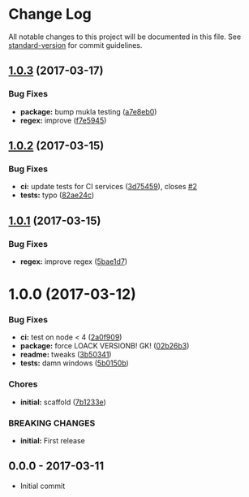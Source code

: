 # Change Log

All notable changes to this project will be documented in this file. See [standard-version](https://github.com/conventional-changelog/standard-version) for commit guidelines.

<a name="1.0.3"></a>
## [1.0.3](https://github.com/tunnckocore/clean-stacktrace-relative-paths/compare/v1.0.2...v1.0.3) (2017-03-17)


### Bug Fixes

* **package:** bump mukla testing ([a7e8eb0](https://github.com/tunnckocore/clean-stacktrace-relative-paths/commit/a7e8eb0))
* **regex:** improve ([f7e5945](https://github.com/tunnckocore/clean-stacktrace-relative-paths/commit/f7e5945))



<a name="1.0.2"></a>
## [1.0.2](https://github.com/tunnckocore/clean-stacktrace-relative-paths/compare/v1.0.1...v1.0.2) (2017-03-15)


### Bug Fixes

* **ci:** update tests for CI services ([3d75459](https://github.com/tunnckocore/clean-stacktrace-relative-paths/commit/3d75459)), closes [#2](https://github.com/tunnckocore/clean-stacktrace-relative-paths/issues/2)
* **tests:** typo ([82ae24c](https://github.com/tunnckocore/clean-stacktrace-relative-paths/commit/82ae24c))



<a name="1.0.1"></a>
## [1.0.1](https://github.com/tunnckocore/clean-stacktrace-relative-paths/compare/v1.0.0...v1.0.1) (2017-03-15)


### Bug Fixes

* **regex:** improve regex ([5bae1d7](https://github.com/tunnckocore/clean-stacktrace-relative-paths/commit/5bae1d7))



<a name="1.0.0"></a>
# 1.0.0 (2017-03-12)


### Bug Fixes

* **ci:** test on node < 4 ([2a0f909](https://github.com/tunnckocore/clean-stacktrace-relative-paths/commit/2a0f909))
* **package:** force LOACK VERSIONB! GK! ([02b26b3](https://github.com/tunnckocore/clean-stacktrace-relative-paths/commit/02b26b3))
* **readme:** tweaks ([3b50341](https://github.com/tunnckocore/clean-stacktrace-relative-paths/commit/3b50341))
* **tests:** damn windows ([5b0150b](https://github.com/tunnckocore/clean-stacktrace-relative-paths/commit/5b0150b))


### Chores

* **initial:** scaffold ([7b1233e](https://github.com/tunnckocore/clean-stacktrace-relative-paths/commit/7b1233e))


### BREAKING CHANGES

* **initial:** First release





## 0.0.0 - 2017-03-11
- Initial commit